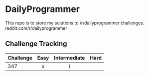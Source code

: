 # DailyProgrammer

This repo is to store my solutions to /r/dailyprogrammer challenges. reddit.com/r/dailyprogrammer

## Challenge Tracking
| Challenge | Easy | Intermediate | Hard |
| :-------- | :-: | :-: | :---: |
| 347 | x | i | | 
